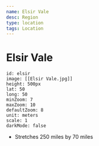 ```yaml
---
name: Elsir Vale
desc: Region
type: location
tags: Location
---
```


# Elsir Vale
```leaflet
id: elsir
image: [[Elsir Vale.jpg]]
height: 500px
lat: 50
long: 50
minZoom: 7
maxZoom: 10
defaultZoom: 8
unit: meters
scale: 1
darkMode: false
```
- Stretches 250 miles by 70 miles
